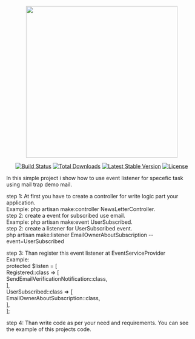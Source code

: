 <p align="center"><a href="https://laravel.com" target="_blank"><img src="https://raw.githubusercontent.com/laravel/art/master/logo-lockup/5%20SVG/2%20CMYK/1%20Full%20Color/laravel-logolockup-cmyk-red.svg" width="400"></a></p>

<p align="center">
<a href="https://travis-ci.org/laravel/framework"><img src="https://travis-ci.org/laravel/framework.svg" alt="Build Status"></a>
<a href="https://packagist.org/packages/laravel/framework"><img src="https://poser.pugx.org/laravel/framework/d/total.svg" alt="Total Downloads"></a>
<a href="https://packagist.org/packages/laravel/framework"><img src="https://poser.pugx.org/laravel/framework/v/stable.svg" alt="Latest Stable Version"></a>
<a href="https://packagist.org/packages/laravel/framework"><img src="https://poser.pugx.org/laravel/framework/license.svg" alt="License"></a>
</p>

In this simple project i show how to use event listener for specefic task using mail trap demo mail.<br>

step 1: At first you have to create a controller for write logic part your application.<br>
Example: php artisan make:controller NewsLetterController.<br>
step 2: create a event for subscribed use email.<br>
Example: php artisan make:event UserSubscribed.<br>
step 2: create a listener for UserSubscribed event.<br>
php artisan make:listener EmailOwnerAboutSubscription --event=UserSubscribed<br>

step 3: Than register this event listener at EventServiceProvider<br>
Example: <br>
 protected $listen = [<br>
        Registered::class => [<br>
            SendEmailVerificationNotification::class,<br>
        ],<br>
        UserSubscribed::class => [<br>
            EmailOwnerAboutSubscription::class,<br>
        ],<br>
    ];<br>
    
 step 4: Than write code as per your need and requirements. You can see the example of this projects code.<br>

